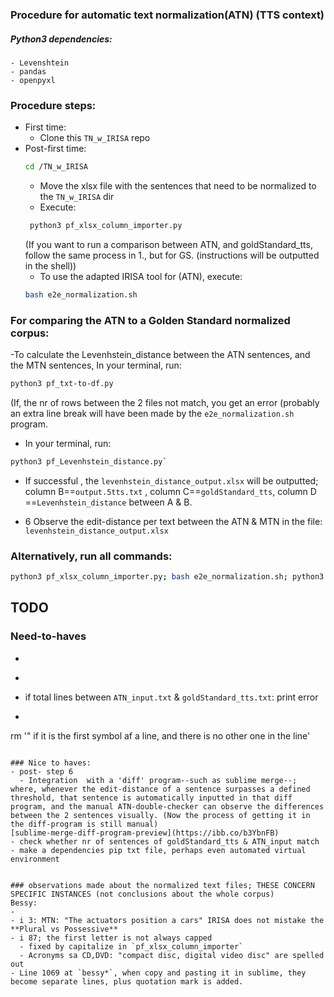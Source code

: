 
### Procedure for automatic text normalization(ATN) (TTS context)

<!-- - Salb this is how you can make A COMMENT that is not visible in the README outside the editor -->

##### Python3 dependencies:
<!-- TODO make a shell script that automatically creates venv with pip packages -->
    - Levenshtein
    - pandas
    - openpyxl

### Procedure steps:
- First time:
  - Clone this `TN_w_IRISA` repo
- Post-first time:
  ```bash
  cd /TN_w_IRISA
  ```
  - Move the xlsx file with the sentences that need to be normalized to the `TN_w_IRISA` dir
  - Execute:
  ```bash
   python3 pf_xlsx_column_importer.py
   ```
    <!-- (text preprocessing takes places here) -->
   <!-- e.g. stripping line breaks -->
  (If you want to run a comparison between ATN, and goldStandard_tts, follow the same process in 1., but for GS. (instructions will be outputted in the shell))
  - To use the adapted IRISA tool for (ATN), execute:
  ```bash
  bash e2e_normalization.sh
  ```
  <!-- TODO echo in the /e2e* that this might take a while, and the error messgaes that can be observed -->
    <!-- - The normalized sentences are in `output.5tts.txt` # outputted in shell -->

### For comparing the ATN to a Golden Standard normalized corpus:
-To calculate the Levenhstein_distance between the ATN sentences, and the MTN sentences, In your terminal, run:
```bash
python3 pf_txt-to-df.py
```
(If, the nr of rows between the 2 files not match, you get an error (probably an extra line break will have been made by the `e2e_normalization.sh` program.
- In your terminal, run:
```bash
python3 pf_Levenhstein_distance.py`
```
  - If successful , the `levenhstein_distance_output.xlsx` will be outputted; column B==`output.5tts.txt` , column C==`goldStandard_tts`, column D ==`Levenhstein_distance` between A & B.

- 6 Observe the edit-distance per text between the ATN & MTN in the file: `levenhstein_distance_output.xlsx`

### Alternatively, run all commands:
```bash
python3 pf_xlsx_column_importer.py; bash e2e_normalization.sh; python3 pf_txt-to-df.py levenhstein_distance
```

## TODO

### Need-to-haves
- ~~~Create a shell script to automate steps 1-6 (after having made the adjustments during working for ticket tlz-83)~~~ Dones with 'alternative'.
- ~~~Flagging the encoding errors that are in `output.5tts.txt` automatically.~~~ Hard to do visual check, aided by sublime visuals is probably the best way.
- if total lines between `ATN_input.txt` & `goldStandard_tts.txt`: print error
- ```bash
rm '" if it is the first symbol af a line, and there is no other one in the line'
```

### Nice to haves:
- post- step 6
  - Integration  with a 'diff' program--such as sublime merge--; where, whenever the edit-distance of a sentence surpasses a defined threshold, that sentence is automatically inputted in that diff program, and the manual ATN-double-checker can observe the differences between the 2 sentences visually. (Now the process of getting it in the diff-program is still manual)
[sublime-merge-diff-program-preview](https://ibb.co/b3YbnFB)
- check whether nr of sentences of goldStandard_tts & ATN_input match
- make a dependencies pip txt file, perhaps even automated virtual environment


### observations made about the normalized text files; THESE CONCERN SPECIFIC INSTANCES (not conclusions about the whole corpus)
Bessy:
-
- i 3: MTN: "The actuators position a cars" IRISA does not mistake the **Plural vs Possessive**
- i 87; the first letter is not always capped
  - fixed by capitalize in `pf_xlsx_column_importer`
  - Acronyms sa CD,DVD: "compact disc, digital video disc" are spelled out
- Line 1069 at `bessy*`, when copy and pasting it in sublime, they become separate lines, plus quotation mark is added.
